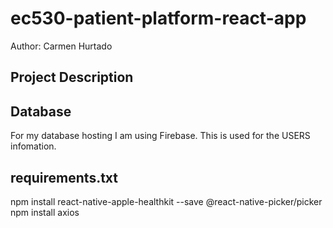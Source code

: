 # ec530-patient-platform-react-app

Author: Carmen Hurtado 

## Project Description

## Database 
For my database hosting I am using Firebase. This is used for the USERS infomation. 

## requirements.txt 
npm install react-native-apple-healthkit --save
@react-native-picker/picker
npm install axios